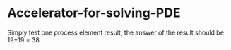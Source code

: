 # Accelerator-for-solving-PDE
Simply test one process element result, the answer of the result should be 19+19 = 38
